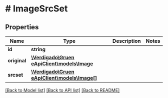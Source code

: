 # # ImageSrcSet

## Properties

Name | Type | Description | Notes
------------ | ------------- | ------------- | -------------
**id** | **string** |  |
**original** | [**\Verdigado\Gruen eApiClient\models\Image**](Image.md) |  |
**srcset** | [**\Verdigado\Gruen eApiClient\models\Image[]**](Image.md) |  |

[[Back to Model list]](../../README.md#models) [[Back to API list]](../../README.md#endpoints) [[Back to README]](../../README.md)
